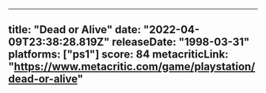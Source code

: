 
---
title: "Dead or Alive"
date: "2022-04-09T23:38:28.819Z"
releaseDate: "1998-03-31"
platforms: ["ps1"]
score: 84
metacriticLink: "https://www.metacritic.com/game/playstation/dead-or-alive"
---
